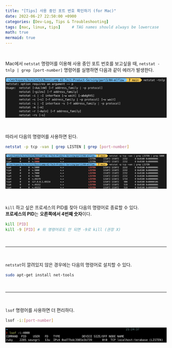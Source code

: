 ```yaml
---
title: "[Tips] 사용 중인 포트 번호 확인하기 (for Mac)"
date: 2022-06-27 22:50:00 +0900
categories: [Dev-Log, Tips & Troubleshooting]
tags: [mac, linux, tips]     # TAG names should always be lowercase
math: true
mermaid: true
---
```


<br>

Mac에서 `netstat` 명령어를 이용해 사용 중인 포트 번호를 보고싶을 때, `netstat -tnlp | grep [port-number]` 명령어를 실행하면 다음과 같이 에러가 발생한다.

![](/assets/img/posts/Dev-Log/Tips/2022-06-27-port-number-1.png)

<br>

따라서 다음의 명령어를 사용하면 된다.

```bash
netstat -p tcp -van | grep LISTEN | grep [port-number]
```

![](/assets/img/posts/Dev-Log/Tips/2022-06-27-port-number-2.png)

<br>

`kill` 하고 싶은 프로세스의 PID를 찾아 다음의 명령어로 종료할 수 있다.  
**프로세스의 PID**는 **오른쪽에서 4번째 숫자**이다.

```bash
kill [PID]
kill -9 [PID] # 위 명령어로도 안 되면 -9로 kill (권장 X)
```

<br>

---

<br>

`netstat`이 깔려있지 않은 경우에는 다음의 명령어로 설치할 수 있다.

```bash
sudo apt-get install net-tools
```

<br>

---

<br>

`lsof` 명령어를 사용하면 더 편리하다.

```bash
lsof -i:[port-number]
```

![](/assets/img/posts/Dev-Log/Tips/2022-06-27-port-number-3.png)

